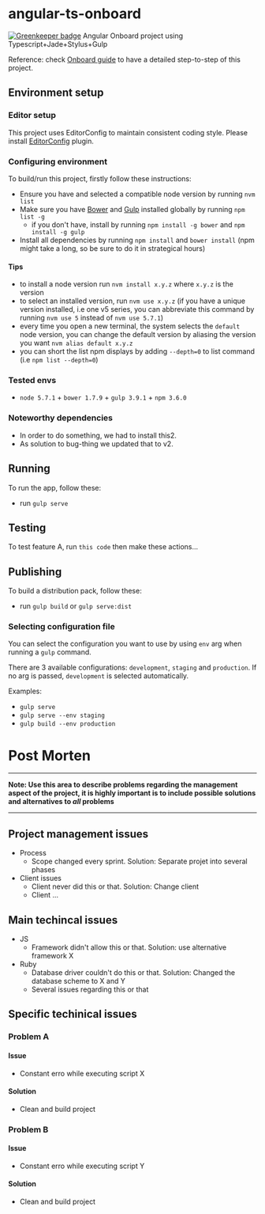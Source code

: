 # angular-ts-onboard

[![Greenkeeper badge](https://badges.greenkeeper.io/tibawatanabe/angular-ts-onboard.svg)](https://greenkeeper.io/)
Angular Onboard project using Typescript+Jade+Stylus+Gulp

Reference: check [Onboard guide](guide.md) to have a detailed step-to-step of this project.

## Environment setup

### Editor setup

This project uses EditorConfig to maintain consistent coding style. Please install [EditorConfig](http://editorconfig.org/) plugin.


### Configuring environment

To build/run this project, firstly follow these instructions:

- Ensure you have and selected a compatible node version by running `nvm list`
- Make sure you have [Bower](http://bower.io/) and [Gulp](http://gulpjs.com/) installed globally by running `npm list -g`
  - if you don't have, install by running `npm install -g bower` and `npm install -g gulp`
- Install all dependencies by running `npm install` and `bower install` (npm might take a long, so be sure to do it in strategical hours)

#### Tips

- to install a node version run `nvm install x.y.z` where `x.y.z` is the version
- to select an installed version, run `nvm use x.y.z` (if you have a unique version installed, i.e one v5 series, you can abbreviate this command by running `nvm use 5` instead of `nvm use 5.7.1`)
- every time you open a new terminal, the system selects the `default` node version, you can change the default version by aliasing the version you want `nvm alias default x.y.z`
- you can short the list npm displays by adding `--depth=0` to list command (i.e `npm list --depth=0`)


### Tested envs

- `node 5.7.1` + `bower 1.7.9` + `gulp 3.9.1` + `npm 3.6.0`


### Noteworthy dependencies

- In order to do something, we had to install this2.
- As solution to bug-thing we updated that to v2.


## Running

To run the app, follow these:

- run `gulp serve`


## Testing

To test feature A, run `this code` then make these actions...


## Publishing

To build a distribution pack, follow these:

- run `gulp build` or `gulp serve:dist`


### Selecting configuration file

You can select the configuration you want to use by using `env` arg when running a `gulp` command.

There are 3 available configurations: `development`, `staging` and `production`. If no arg is passed, `development` is selected automatically.

Examples:

- `gulp serve`
- `gulp serve --env staging`
- `gulp build --env production`


# Post Morten

---

**Note: Use this area to describe problems regarding the management aspect of the project, it is highly important is to include possible solutions and alternatives to *all* problems**

---


## Project management issues

- Process
  - Scope changed every sprint. Solution: Separate projet into several phases
- Client issues
  - Client never did this or that. Solution: Change client
  - Client ...

## Main techincal issues

- JS
  - Framework didn't allow this or that. Solution: use alternative framework X
- Ruby
  - Database driver couldn't do this or that. Solution: Changed the database scheme to X and Y
  - Several issues regarding this or that

## Specific techinical issues

### Problem A

#### Issue

- Constant erro while executing script X

#### Solution

- Clean and build project


### Problem B

#### Issue

- Constant erro while executing script Y

#### Solution

- Clean and build project
